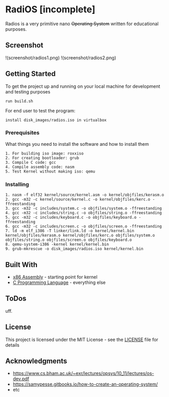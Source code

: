 # RadiOS [incomplete]
Radios is a very primitive nano ~~Operating System~~ written for educational purposes.

## Screenshot
!(screenshot/radios1.png)
!(screenshot/radios2.png)

## Getting Started

To get the project up and running on your local machine for development and testing purposes

```
run build.sh
```
For end user to test the program:
```
install disk_images/radios.iso in virtualbox
```

### Prerequisites

What things you need to install the software and how to install them

```
1. For building iso image: roxxiso
2. For creating bootloader: grub 
3. Compile C code: gcc
4. Compile assembly code: nasm
5. Test Kernel without making iso: qemu

```

### Installing

```
1. nasm -f elf32 kernel/source/kernel.asm -o kernel/objfiles/kerasm.o
2. gcc -m32 -c kernel/source/kernel.c -o kernel/objfiles/kerc.o -ffreestanding
3. gcc -m32 -c includes/system.c -o objfiles/system.o -ffreestanding 
4. gcc -m32 -c includes/string.c -o objfiles/string.o -ffreestanding 
5. gcc -m32 -c includes/keyboard.c -o objfiles/keyboard.o -ffreestanding 
6. gcc -m32 -c includes/screen.c -o objfiles/screen.o -ffreestanding 
7. ld -m elf_i386 -T linker/link.ld -o kernel/kernel.bin kernel/objfiles/kerasm.o kernel/objfiles/kerc.o objfiles/system.o objfiles/string.o objfiles/screen.o objfiles/keyboard.o
8. qemu-system-i386 -kernel kernel/kernel.bin
9. grub-mkrescue -o disk_images/radios.iso kernel/kernel.bin
```


## Built With

* [x86 Assembly](https://en.wikipedia.org/wiki/X86_assembly_language) - starting point for kernel
* [C Programming Language](https://en.wikipedia.org/wiki/C_(programming_language)) - everything else

## ToDos
uff.

## License

This project is licensed under the MIT License - see the [LICENSE](https://opensource.org/licenses/MIT) file for details

## Acknowledgments

* https://www.cs.bham.ac.uk/~exr/lectures/opsys/10_11/lectures/os-dev.pdf
* https://samypesse.gitbooks.io/how-to-create-an-operating-system/
* etc

